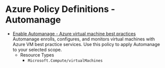 # Azure Policy Definitions - Automanage

* [Enable Automanage - Azure virtual machine best practices](https://github.com/Azure/azure-policy/tree/master/built-in-policies/policyDefinitions/Automanage/Automanage_Windows_Deploy.json)  
  Automanage enrolls, configures, and monitors virtual machines with Azure VM best practice services. Use this policy to apply Automanage to your selected scope. 
  * Resource Types 
    * `Microsoft.Compute/virtualMachines` 
